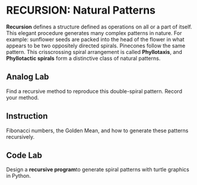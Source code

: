 # RECURSION: Natural Patterns

**Recursion** defines a structure defined as operations on all or a part of itself. This elegant procedure generates many complex patterns in nature. For example: sunflower seeds are packed into the head of the flower in what appears to be two oppositely directed spirals. Pinecones follow the same pattern. This crisscrossing spiral arrangement is called **Phyllotaxis**, and **Phyllotactic spirals** form a distinctive class of natural patterns.

## Analog Lab

Find a recursive method to reproduce this double-spiral pattern. Record your method.

## Instruction

Fibonacci numbers, the Golden Mean, and how to generate these patterns recursively.

## Code Lab

Design a **recursive program**to generate spiral patterns with turtle graphics in Python.

